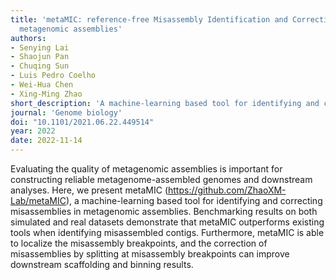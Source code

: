 ```yaml
---
title: 'metaMIC: reference-free Misassembly Identification and Correction of de novo
  metagenomic assemblies'
authors:
- Senying Lai
- Shaojun Pan
- Chuqing Sun
- Luis Pedro Coelho
- Wei-Hua Chen
- Xing-Ming Zhao
short_description: 'A machine-learning based tool for identifying and correcting misassemblies in metagenomic assemblies.'
journal: 'Genome biology'
doi: "10.1101/2021.06.22.449514"
year: 2022
date: 2022-11-14
---
```


Evaluating the quality of metagenomic assemblies is important for constructing reliable metagenome-assembled genomes and downstream analyses. Here, we present metaMIC (https://github.com/ZhaoXM-Lab/metaMIC), a machine-learning based tool for identifying and correcting misassemblies in metagenomic assemblies. Benchmarking results on both simulated and real datasets demonstrate that metaMIC outperforms existing tools when identifying misassembled contigs. Furthermore, metaMIC is able to localize the misassembly breakpoints, and the correction of misassemblies by splitting at misassembly breakpoints can improve downstream scaffolding and binning results.
